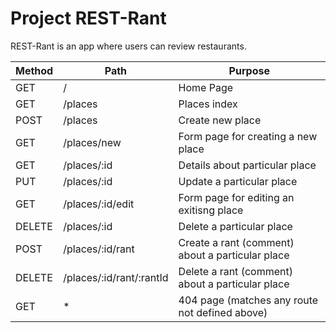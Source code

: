 # Project REST-Rant

REST-Rant is an app where users can review restaurants.

Method | Path | Purpose
---|---|---
GET              | /                |Home Page
GET           | /places              |Places index
POST        |   /places              |Create new place
GET       |   /places/new            |Form page for creating a new place
GET       |   /places/:id            |Details about particular place
PUT      |    /places/:id            |Update a particular place
GET      |  /places/:id/edit         |Form page for editing an exitisng place
DELETE   |    /places/:id            |Delete a particular place
POST    |   /places/:id/rant         |Create a rant (comment) about a particular place
DELETE | /places/:id/rant/:rantId    |Delete a rant (comment) about a particular place
GET    |           *                 |404 page (matches any route not defined above)


